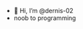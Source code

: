 - 👋 Hi, I’m @dernis-02
- noob to programming

<!---
dernis-02/dernis-02 is a ✨ special ✨ repository because its `README.md` (this file) appears on your GitHub profile.
You can click the Preview link to take a look at your changes.
--->
